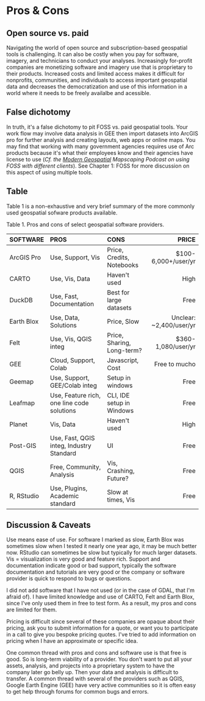# Pros & Cons

## Open source vs. paid
Navigating the world of open source and subscription-based geospatial tools is challenging. It can also be costly when you pay for software, imagery, and technicians to conduct your analyses. Increasingly for-profit companies are monetizing software and imagery use that is proprietary to their products. Increased costs and limited access makes it difficult for nonprofits, communities, and individuals to access important geospatial data and decreases the democratization and use of this information in a world where it needs to be freely availalbe and acessible.

## False dichotomy
In truth, it's a false dichotomy to pit FOSS vs. paid geospatial tools. Your work flow may involve data analysis in GEE then import datasets into ArcGIS pro for further analysis and creating layouts, web apps or online maps. You may find that working with many government agencies requires use of Arc products because it's what their employees know and their agencies have license to use (*Cf. the [Modern Geospatial](https://mapscaping.com/podcast/modern-geospatial/) Mapscaping Podcast on using FOSS with different clients*).  See Chapter 1: FOSS for more discussion on this aspect of using multiple tools.

## Table
Table 1 is a non-exhaustive and very brief summary of the more commonly used geospatial sofware products available.

Table 1. Pros and cons of select geospatial software providers.

| SOFTWARE | PROS      | CONS            | PRICE |
| :------- | :------   | :-------        | ----: |
| ArcGIS Pro | Use, Support, Vis | Price, Credits, Notebooks | $100-6,000+/user/yr |
| CARTO | Use, Vis, Data | Haven't used | High |
| DuckDB | Use, Fast, Documentation | Best for large datasets | Free |
| Earth Blox | Use, Data, Solutions | Price, Slow | Unclear: ~2,400/user/yr |
| Felt | Use, Vis, QGIS integ | Price, Sharing, Long-term? | $360-1,080/user/yr |
| GEE  | Cloud, Support, Colab | Javascript, Cost | Free to mucho |
| Geemap | Use, Support, GEE/Colab integ | Setup in windows | Free |
| Leafmap | Use, Feature rich, one line code solutions | CLI, IDE setup in Windows | Free |
| Planet | Vis, Data | Haven't used | High |
| Post-GIS | Use, Fast, QGIS integ, Industry Standard | UI | Free |
| QGIS | Free, Community, Analysis | Vis, Crashing, Future? | Free |
| R, RStudio | Use, Plugins, Academic standard | Slow at times, Vis | Free |

## Discussion & Caveats
Use means ease of use. For software I marked as slow, Earth Blox was sometimes slow when I tested it nearly one year ago, it may be much better now. RStudio can sometimes be slow but typically for much larger datasets. Vis = visualization is very good and feature rich. Support and documentation indicate good or bad support, typically the software documentation and tutorials are very good or the company or software provider is quick to respond to bugs or questions. 

I did not add software that I have not used (or in the case of GDAL, that I'm afraid of). I have limited knowledge and use of CARTO, Felt and Earth Blox, since I've only used them in free to test form. As a result, my pros and cons are limited for them.

Pricing is difficult since several of these companies are opaque about their pricing, ask you to submit information for a quote, or want you to participate in a call to give you bespoke pricing quotes. I've tried to add information on pricing when I have an approximate or specific idea.

One common thread with pros and cons and software use is that free is good. So is long-term viability of a provider. You don't want to put all your assets, analysis, and projects into a proprietary system to have the company later go belly up. Then your data and analysis is difficult to transfer. A common thread with several of the providers such as QGIS, Google Earth Engine (GEE) have very active communities so it is often easy to get help through forums for common bugs and errors.
